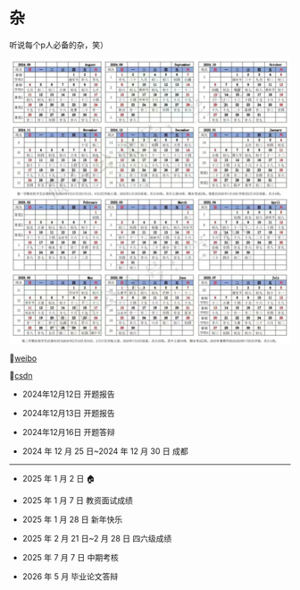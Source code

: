 # 杂
听说每个p人必备的杂，笑）

![image-20241211093951120](images/image-20241211093951120.png)

🥣[weibo](https://weibo.com/u/7833969570?tabtype=newVideo)

📝[csdn](https://blog.csdn.net/2301_77549977?spm=1011.2266.3001.5343)

- 2024年12月12日 开题报告

- 2024年12月13日 开题报告

- 2024年12月16日 开题答辩

- 2024 年 12 月 25 日~2024 年 12 月 30 日 成都


---

- 2025 年 1 月 2 日  🏠

- 2025 年 1 月 7 日 教资面试成绩

- 2025 年 1 月 28 日 新年快乐

- 2025 年 2 月 21 日~2 月 28 日 四六级成绩

- 2025 年 7 月 7 日 中期考核

- 2026 年 5 月 毕业论文答辩
